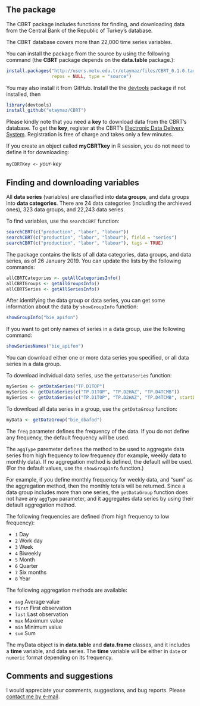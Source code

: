 
<!-- README.md is generated from README.Rmd. Please edit that file -->

## The package

The CBRT package includes functions for finding, and downloading data
from the Central Bank of the Republic of Turkey’s database.

The CBRT database covers more than 22,000 time series variables.

You can install the package from the source by using the following
command (the **CBRT** package depends on the **data.table** package.):

``` r
install.packages("http://users.metu.edu.tr/etaymaz/files/CBRT_0.1.0.tar.gz",
                 repos = NULL, type = "source")
```

You may also install it from GitHub. Install the the
<a href="https://github.com/r-lib/devtools">devtools</a> package if not
installed, then

``` r
library(devtools)
install_github("etaymaz/CBRT")
```

Please kindly note that you need a **key** to download data from the
CBRT’s database. To get the **key**, register at the CBRT’s
<a href="https://evds2.tcmb.gov.tr/index.php?/" target="_blank">Electronic
Data Delivery System</a>. Registration is free of charge and takes only
a few minutes.

If you create an object called **myCBRTkey** in R session, you do not
need to define it for downloading:

`myCBRTKey <-` *your-key*

## Finding and downloading variables

All **data series** (variables) are classified into **data groups**, and
data groups into **data categories**. There are 24 data categories
(including the archieved ones), 323 data groups, and 22,243 data series.

To find variables, use the `searchCBRT` function:

``` r
searchCBRT(c("production", "labor", "labour"))
searchCBRT(c("production", "labor", "labour"), field = "series")
searchCBRT(c("production", "labor", "labour"), tags = TRUE)
```

The package contains the lists of all data categories, data groups, and
data series, as of 26 January 2019. You can update the lists by the
following commands:

``` r
allCBRTCategories <- getAllCategoriesInfo()
allCBRTGroups <- getAllGroupsInfo()
allCBRTSeries <- getAllSeriesInfo()
```

After identifying the data group or data series, you can get some
information about the data by `showGroupInfo` function:

``` r
showGroupInfo("bie_apifon")
```

If you want to get only names of series in a data group, use the
following command:

``` r
showSeriesNames("bie_apifon")
```

You can download either one or more data series you specified, or all
data series in a data group.

To download individual data series, use the `getDataSeries` function:

``` r
mySeries <- getDataSeries("TP.D1TOP")
mySeries <- getDataSeries(c("TP.D1TOP", "TP.D2HAZ", "TP.D4TCMB"))
mySeries <- getDataSeries(c("TP.D1TOP", "TP.D2HAZ", "TP.D4TCMB", startDate="01-01-2010"))
```

To download all data series in a group, use the `getDataGroup` function:

``` r
myData <- getDataGroup("bie_dbafod")
```

The `freq` parameter defines the frequency of the data. If you do not
define any frequency, the default frequency will be used.

The `aggType` paremeter defines the method to be used to aggregate data
series from high frequency to low frequency (for example, weekly data to
monthly data). If no aggregation method is defined, the default will be
used. (For the default values, use the `showGroupInfo` function.)

For example, if you define monthly frequency for weekly data, and “sum”
as the aggregation method, then the monthly totals will be returned.
Since a data group includes more than one series, the `getDataGroup`
function does not have any `aggType` parameter, and it aggregates data
series by using their default aggregation method.

The following frequencies are defined (from high frequency to low
frequency):

- `1` Day
- `2` Work day
- `3` Week
- `4` Biweekly
- `5` Month
- `6` Quarter
- `7` Six months
- `8` Year

The following aggregation methods are available:

- `avg` Average value
- `first` First observation
- `last` Last observation
- `max` Maximum value
- `min` Minimum value
- `sum` Sum

The myData object is in **data.table** and **data.frame** classes, and
it includes a **time** variable, and data series. The **time** variable
will be either in `date` or `numeric` format depending on its frequency.

## Comments and suggestions

I would appreciate your comments, suggestions, and bug reports. Please
<a href="mailto:etaymaz@metu.edu.tr">contact me by e-mail</a>.
